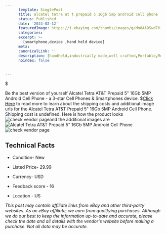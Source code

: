 ```yaml
---
      template: SinglePost
      title: alcatel tetra at t prepaid 5 16gb 5mp android cell phone
      status: Published
      date: '2023-02-12'
      featuredImage: https://i.ebayimg.com/thumbs/images/g/Mm8AAOSwd7VjrJqd/s-l225.jpg
      categories: 
      excerpt: >-
        [smartphone,device ,hand held device]
      meta:
      canonicalLink: ''
      description: [handheld,industrially made,well crafted,Portable,Mobile,Compact,Convenient,Lightweight,Maneuverable,Man-portable,Miniature,Carriable,Hand-held,Light,Holdable,Transportable,Mobile device,Pocket-sized,On-the-go,Wireless,Cordless,Compact size,Convenient size, smartphone,device ,hand held device]
      noindex: false
      
        
---
```

$

Be the best version of yourself Alcatel Tetra AT&T Prepaid 5" 16Gb 5MP Android Cell Phone - a 3-star Cell Phones & Smartphones device.
$[Click Here](https://www.ebay.com/itm/374430419952?hash=item572dcacbf0%3Ag%3AMm8AAOSwd7VjrJqd&mkevt=1&mkcid=1&mkrid=711-53200-19255-0&campid=%253CePNCampaignId%253E&customid=%253CreferenceId%253E&toolid=10049) to read more to learn about the shipping costs and additional image urls for the Alcatel Tetra AT&T Prepaid 5" 16Gb 5MP Android Cell Phone. Shipping cost is undefined. Here is how the product looks ![check vendor page](https://i.ebayimg.com/thumbs/images/g/Mm8AAOSwd7VjrJqd/s-l225.jpg)and the additional images are![Alcatel Tetra AT&T Prepaid 5" 16Gb 5MP Android Cell Phone](https://i.ebayimg.com/images/g/Mm8AAOSwd7VjrJqd/s-l1600.jpg)![check vendor page](https://origin-galleryplus.ebayimg.com/ws/web/374430419952_2_0_1/225x225.jpg,https://origin-galleryplus.ebayimg.com/ws/web/374430419952_3_0_1/225x225.jpg,https://origin-galleryplus.ebayimg.com/ws/web/374430419952_4_0_1/225x225.jpg)



 ## Technical Facts 



     
      

 - Condition- New 


      

 - Listed Price- 29.99 


      

 - Currency- USD 


      

 - Feedback score - 16 


      

 - Location - US 


      
      

 *_This post may contain affiliate links from eBay and other third-party websites. As an eBay affiliate, we earn from qualifying purchases. Although we do our best to keep the information up-to-date and accurate, please check the date and all details with the vendor's website before making a purchase. Not all data may be accurate._*






